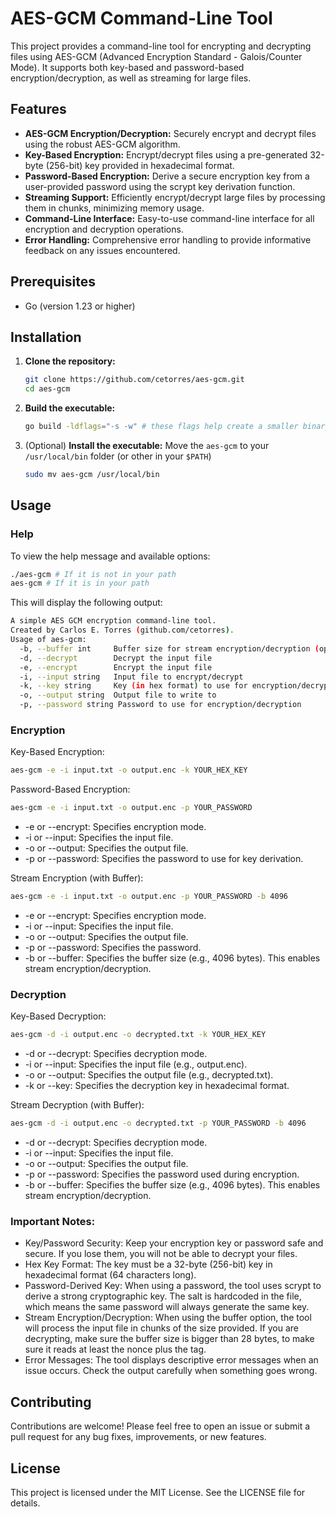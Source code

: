 # AES-GCM Command-Line Tool

This project provides a command-line tool for encrypting and decrypting files using AES-GCM (Advanced Encryption Standard - Galois/Counter Mode). It supports both key-based and password-based encryption/decryption, as well as streaming for large files.

## Features

- **AES-GCM Encryption/Decryption:** Securely encrypt and decrypt files using the robust AES-GCM algorithm.
- **Key-Based Encryption:** Encrypt/decrypt files using a pre-generated 32-byte (256-bit) key provided in hexadecimal format.
- **Password-Based Encryption:** Derive a secure encryption key from a user-provided password using the scrypt key derivation function.
- **Streaming Support:** Efficiently encrypt/decrypt large files by processing them in chunks, minimizing memory usage.
- **Command-Line Interface:** Easy-to-use command-line interface for all encryption and decryption operations.
- **Error Handling:** Comprehensive error handling to provide informative feedback on any issues encountered.

## Prerequisites

- Go (version 1.23 or higher)

## Installation

1. **Clone the repository:**

    ```bash
    git clone https://github.com/cetorres/aes-gcm.git
    cd aes-gcm
    ```

2. **Build the executable:**

    ```bash
    go build -ldflags="-s -w" # these flags help create a smaller binary
    ```

3. (Optional) **Install the executable:** Move the `aes-gcm` to your `/usr/local/bin` folder (or other in your `$PATH`)

    ```bash
    sudo mv aes-gcm /usr/local/bin
    ```

## Usage

### Help

To view the help message and available options:

```bash
./aes-gcm # If it is not in your path
aes-gcm # If it is in your path
```

This will display the following output:

```bash
A simple AES GCM encryption command-line tool.
Created by Carlos E. Torres (github.com/cetorres).
Usage of aes-gcm:
  -b, --buffer int     Buffer size for stream encryption/decryption (optional)
  -d, --decrypt        Decrypt the input file
  -e, --encrypt        Encrypt the input file
  -i, --input string   Input file to encrypt/decrypt
  -k, --key string     Key (in hex format) to use for encryption/decryption
  -o, --output string  Output file to write to
  -p, --password string Password to use for encryption/decryption
```

### Encryption

Key-Based Encryption:

```bash
aes-gcm -e -i input.txt -o output.enc -k YOUR_HEX_KEY
```

Password-Based Encryption:

```bash
aes-gcm -e -i input.txt -o output.enc -p YOUR_PASSWORD
```

- -e or --encrypt: Specifies encryption mode.
- -i or --input: Specifies the input file.
- -o or --output: Specifies the output file.
- -p or --password: Specifies the password to use for key derivation.

Stream Encryption (with Buffer):

```bash
aes-gcm -e -i input.txt -o output.enc -p YOUR_PASSWORD -b 4096
```

- -e or --encrypt: Specifies encryption mode.
- -i or --input: Specifies the input file.
- -o or --output: Specifies the output file.
- -p or --password: Specifies the password.
- -b or --buffer: Specifies the buffer size (e.g., 4096 bytes). This enables stream encryption/decryption.

### Decryption

Key-Based Decryption:

```bash
aes-gcm -d -i output.enc -o decrypted.txt -k YOUR_HEX_KEY
```

- -d or --decrypt: Specifies decryption mode.
- -i or --input: Specifies the input file (e.g., output.enc).
- -o or --output: Specifies the output file (e.g., decrypted.txt).
- -k or --key: Specifies the decryption key in hexadecimal format.

Stream Decryption (with Buffer):

```bash
aes-gcm -d -i output.enc -o decrypted.txt -p YOUR_PASSWORD -b 4096
```

- -d or --decrypt: Specifies decryption mode.
- -i or --input: Specifies the input file.
- -o or --output: Specifies the output file.
- -p or --password: Specifies the password used during encryption.
- -b or --buffer: Specifies the buffer size (e.g., 4096 bytes). This enables stream encryption/decryption.

### Important Notes:

- Key/Password Security: Keep your encryption key or password safe and secure. If you lose them, you will not be able to decrypt your files.
- Hex Key Format: The key must be a 32-byte (256-bit) key in hexadecimal format (64 characters long).
- Password-Derived Key: When using a password, the tool uses scrypt to derive a strong cryptographic key. The salt is hardcoded in the file, which means the same password will always generate the same key.
- Stream Encryption/Decryption: When using the buffer option, the tool will process the input file in chunks of the size provided. If you are decrypting, make sure the buffer size is bigger than 28 bytes, to make sure it reads at least the nonce plus the tag.
- Error Messages: The tool displays descriptive error messages when an issue occurs. Check the output carefully when something goes wrong.

## Contributing

Contributions are welcome! Please feel free to open an issue or submit a pull request for any bug fixes, improvements, or new features.

## License

This project is licensed under the MIT License. See the LICENSE file for details.
